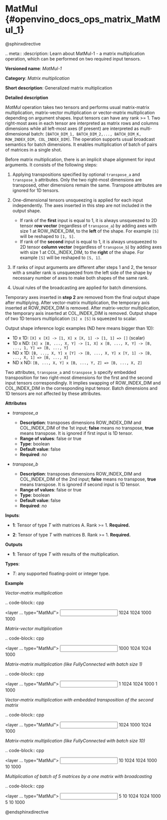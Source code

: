 # MatMul {#openvino_docs_ops_matrix_MatMul_1}

@sphinxdirective

.. meta::
  :description: Learn about MatMul-1 - a matrix multiplication operation, 
                which can be performed on two required input tensors.

**Versioned name**: *MatMul-1*

**Category**: *Matrix multiplication*

**Short description**: Generalized matrix multiplication

**Detailed description**

*MatMul* operation takes two tensors and performs usual matrix-matrix multiplication, matrix-vector multiplication or vector-matrix multiplication depending on argument shapes. Input tensors can have any rank >= 1. Two right-most axes in each tensor are interpreted as matrix rows and columns dimensions while all left-most axes (if present) are interpreted as multi-dimensional batch: ``[BATCH_DIM_1, BATCH_DIM_2,..., BATCH_DIM_K, ROW_INDEX_DIM, COL_INDEX_DIM]``. The operation supports usual broadcast semantics for batch dimensions. It enables multiplication of batch of pairs of matrices in a single shot.

Before matrix multiplication, there is an implicit shape alignment for input arguments. It consists of the following steps:

1. Applying transpositions specified by optional ``transpose_a`` and ``transpose_b`` attributes. Only the two right-most dimensions are transposed, other dimensions remain the same. Transpose attributes are ignored for 1D tensors.

2. One-dimensional tensors unsqueezing is applied for each input independently. The axes inserted in this step are not included in the output shape.

   * If rank of the **first** input is equal to 1, it is always unsqueezed to 2D tensor **row vector** (regardless of ``transpose_a``) by adding axes with size 1 at ROW_INDEX_DIM, to the **left** of the shape. For example ``[S]`` will be reshaped to ``[1, S]``.
   * If rank of the **second** input is equal to 1, it is always unsqueezed to 2D tensor **column vector** (regardless of ``transpose_b``) by adding axes with size 1 at COL_INDEX_DIM, to the **right** of the shape. For example ``[S]`` will be reshaped to ``[S, 1]``.

3. If ranks of input arguments are different after steps 1 and 2, the tensor with a smaller rank is unsqueezed from the left side of the shape by necessary number of axes to make both shapes of the same rank.

4. Usual rules of the broadcasting are applied for batch dimensions.

Temporary axes inserted in **step 2** are removed from the final output shape after multiplying.
After vector-matrix multiplication, the temporary axis inserted at ROW_INDEX_DIM is removed. After matrix-vector multiplication, the temporary axis inserted at COL_INDEX_DIM is removed.
Output shape of two 1D tensors multiplication ``[S] x [S]`` is squeezed to scalar.

Output shape inference logic examples (ND here means bigger than 1D):

* 1D x 1D: ``[X] x [X] -> [1, X] x [X, 1] -> [1, 1] => []`` (scalar)
* 1D x ND: ``[X] x [B, ..., X, Y] -> [1, X] x [B, ..., X, Y] -> [B, ..., 1, Y] => [B, ..., Y]``
* ND x 1D: ``[B, ..., X, Y] x [Y] -> [B, ..., X, Y] x [Y, 1] -> [B, ..., X, 1] => [B, ..., X]``
* ND x ND: ``[B, ..., X, Y] x [B, ..., Y, Z] => [B, ..., X, Z]``


Two attributes, ``transpose_a`` and ``transpose_b`` specify embedded transposition for two right-most dimensions for the first and the second input tensors correspondingly. It implies swapping of ROW_INDEX_DIM and COL_INDEX_DIM in the corresponding input tensor. Batch dimensions and 1D tensors are not affected by these attributes.

**Attributes**

* *transpose_a*

  * **Description**: transposes dimensions ROW_INDEX_DIM and COL_INDEX_DIM of the 1st input; **false** means no transpose, **true** means transpose. It is ignored if first input is 1D tensor.
  * **Range of values**: false or true
  * **Type**: boolean
  * **Default value**: false
  * **Required**: *no*

* *transpose_b*

  * **Description**: transposes dimensions ROW_INDEX_DIM and COL_INDEX_DIM of the 2nd input; **false** means no transpose, **true** means transpose. It is ignored if second input is 1D tensor.
  * **Range of values**: false or true
  * **Type**: boolean
  * **Default value**: false
  * **Required**: *no*


**Inputs**:

* **1**: Tensor of type *T* with matrices A. Rank >= 1. **Required.**

* **2**: Tensor of type *T* with matrices B. Rank >= 1. **Required.**

**Outputs**

* **1**: Tensor of type *T* with results of the multiplication.

**Types**:

* *T*: any supported floating-point or integer type.

**Example**

*Vector-matrix multiplication*

.. code-block:: cpp

   <layer ... type="MatMul">
       <input>
           <port id="0">
               <dim>1024</dim>
           </port>
           <port id="1">
               <dim>1024</dim>
               <dim>1000</dim>
           </port>
       </input>
       <output>
           <port id="2">
               <dim>1000</dim>
           </port>
       </output>
   </layer>


*Matrix-vector multiplication*

.. code-block:: cpp

   <layer ... type="MatMul">
       <input>
           <port id="0">
               <dim>1000</dim>
               <dim>1024</dim>
           </port>
           <port id="1">
               <dim>1024</dim>
           </port>
       </input>
       <output>
           <port id="2">
               <dim>1000</dim>
           </port>
       </output>
   </layer>


*Matrix-matrix multiplication (like FullyConnected with batch size 1)*

.. code-block:: cpp

   <layer ... type="MatMul">
       <input>
           <port id="0">
               <dim>1</dim>
               <dim>1024</dim>
           </port>
           <port id="1">
               <dim>1024</dim>
               <dim>1000</dim>
           </port>
       </input>
       <output>
           <port id="2">
               <dim>1</dim>
               <dim>1000</dim>
           </port>
       </output>
   </layer>


*Vector-matrix multiplication with embedded transposition of the second matrix*

.. code-block:: cpp

   <layer ... type="MatMul">
       <data transpose_b="true"/>
       <input>
           <port id="0">
               <dim>1024</dim>
           </port>
           <port id="1">
               <dim>1000</dim>
               <dim>1024</dim>
           </port>
       </input>
       <output>
           <port id="2">
               <dim>1000</dim>
           </port>
       </output>
   </layer>


*Matrix-matrix multiplication (like FullyConnected with batch size 10)*

.. code-block:: cpp

   <layer ... type="MatMul">
       <input>
           <port id="0">
               <dim>10</dim>
               <dim>1024</dim>
           </port>
           <port id="1">
               <dim>1024</dim>
               <dim>1000</dim>
           </port>
       </input>
       <output>
           <port id="2">
               <dim>10</dim>
               <dim>1000</dim>
           </port>
       </output>
   </layer>


*Multiplication of batch of 5 matrices by a one matrix with broadcasting*

.. code-block:: cpp

   <layer ... type="MatMul">
       <input>
           <port id="0">
               <dim>5</dim>
               <dim>10</dim>
               <dim>1024</dim>
           </port>
           <port id="1">
               <dim>1024</dim>
               <dim>1000</dim>
           </port>
       </input>
       <output>
           <port id="2">
               <dim>5</dim>
               <dim>10</dim>
               <dim>1000</dim>
           </port>
       </output>
   </layer>


@endsphinxdirective

